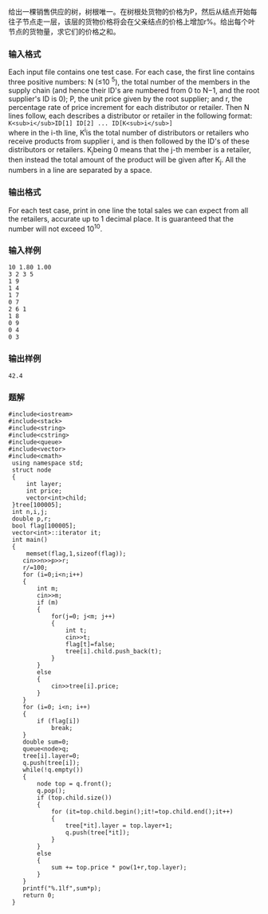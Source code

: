给出一棵销售供应的树，树根唯一。在树根处货物的价格为P，然后从结点开始每往子节点走一层，该层的货物价格将会在父亲结点的价格上增加r%。给出每个叶节点的货物量，求它们的价格之和。
### 输入格式
Each input file contains one test case. For each case, the first line contains three positive numbers: N (≤10 
<sup>5</sup>), the total number of the members in the supply chain (and hence their ID's are numbered from 0 to N−1, and the root supplier's ID is 0); P, the unit price given by the root supplier; and r, the percentage rate of price increment for each distributor or retailer. Then N lines follow, each describes a distributor or retailer in the following format:\
`K<sub>i</sub>ID[1] ID[2] ... ID[K<sub>i</sub>]`\
where in the i-th line, K<sup>i</sup>is the total number of distributors or retailers who receive products from supplier i, and is then followed by the ID's of these distributors or retailers. K<sub>j</sub>being 0 means that the j-th member is a retailer, then instead the total amount of the product will be given after K<sub>j</sub>. All the numbers in a line are separated by a space.
### 输出格式
For each test case, print in one line the total sales we can expect from all the retailers, accurate up to 1 decimal place. It is guaranteed that the number will not exceed 10<sup>10</sup>.
### 输入样例
```
10 1.80 1.00
3 2 3 5
1 9
1 4
1 7
0 7
2 6 1
1 8
0 9
0 4
0 3
```
### 输出样例
```
42.4
```

### 题解
```
#include<iostream>
#include<stack>
#include<string>
#include<cstring>
#include<queue>
#include<vector>
#include<cmath>
 using namespace std;
 struct node
 {
     int layer;
     int price;
     vector<int>child;
 }tree[100005];
 int n,i,j;
 double p,r;
 bool flag[100005];
 vector<int>::iterator it;
 int main()
 {
     memset(flag,1,sizeof(flag));
    cin>>n>>p>>r;
    r/=100;
    for (i=0;i<n;i++)
    {
        int m;
        cin>>m;
        if (m)
        {
            for(j=0; j<m; j++)
            {
                int t;
                cin>>t;
                flag[t]=false;
                tree[i].child.push_back(t);
            }
        }
        else
        {
            cin>>tree[i].price;
        }
    }
    for (i=0; i<n; i++)
    {
        if (flag[i])
            break;
    }
    double sum=0;
    queue<node>q;
    tree[i].layer=0;
    q.push(tree[i]);
    while(!q.empty())
    {
        node top = q.front();
        q.pop();
        if (top.child.size())
        {
            for (it=top.child.begin();it!=top.child.end();it++)
            {
                tree[*it].layer = top.layer+1;
                q.push(tree[*it]);
            }
        }
        else
        {
            sum += top.price * pow(1+r,top.layer);
        }
    }
    printf("%.1lf",sum*p);
    return 0;
 }
```
